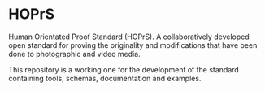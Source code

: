 # HOPrS
Human Orientated Proof Standard (HOPrS).  A collaboratively developed open standard for proving the originality and modifications that have been done to photographic and video media.  

This repository is a working one for the development of the standard containing tools, schemas, documentation and examples.  

